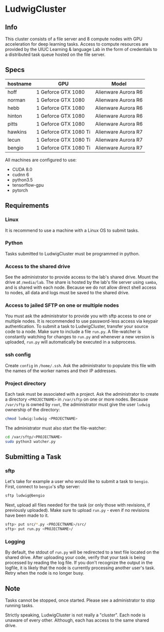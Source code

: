 # LudwigCluster

## Info

This cluster consists of a file server and 8 compute nodes with GPU acceleration for deep learning tasks.
Access to compute resources are provided by the UIUC Learning & language Lab in the form of credentials to a distributed task queue hosted on the file server.

## Specs

| hostname  |GPU                    | Model               |
|-----------|-----------------------|---------------------|
| hoff      |1 Geforce GTX 1080     | Alienware Aurora R6 |
| norman    |1 Geforce GTX 1080     | Alienware Aurora R6 |
| hebb      |1 Geforce GTX 1080     | Alienware Aurora R6 |
| hinton    |1 Geforce GTX 1080     | Alienware Aurora R6 |
| pitts     |1 Geforce GTX 1080     | Alienware Aurora R6 |
| hawkins   |1 Geforce GTX 1080 Ti  | Alienware Aurora R7 |
| lecun     |1 Geforce GTX 1080 Ti  | Alienware Aurora R7 |
| bengio    |1 Geforce GTX 1080 Ti  | Alienware Aurora R7 |

All machines are configured to use:
* CUDA 8.0
* cudnn 6
* python3.5
* tensorflow-gpu
* pytorch


## Requirements

### Linux
It is recommend to use a machine with a Linux OS to submit tasks. 

### Python
Tasks submitted to LudwigCluster must be programmed in python.

### Access to the shared drive
See the administrator to provide access to the lab's shared drive. Mount the drive at ```/media/lab```.
The share is hosted by the lab's file server using ```samba```, and is shared with each node. 
Because we do not allow direct shell access to nodes, all data and logs must be saved to the shared drive.

### Access to jailed SFTP on one or multiple nodes
You must ask the administrator to provide you with sftp access to one or multiple nodes.
It is recommended to use password-less access via keypair authentication. 
To submit a task to LudwigCluster, transfer your source code to a node. 
Make sure to include a file ```run.py```. 
A file-watcher is constantly watching for changes to ```run.py``` and whenever a new version is uploaded, ```run.py``` will automatically be executed in a subprocess.

### ssh config
Create ```config``` in ```/home/.ssh```.
Ask the administrator to populate this file with the names of the worker names and their IP addresses.
### Project directory
Each task must be associated with a project. 
Ask the administrator to create a directory ```<PROJECTNAME>``` in ```/var/sftp``` on one or more nodes. 
Because ```/var/sftp``` is owned by ```root```, the administrator must give the user ```ludwig``` ownership of the directory:
```bash
chmod ludwig:ludwig <PROJECTNAME>
``` 
The administrator must also start the file-watcher:
```bash
cd /var/sftp/<PROJECTNAME>
sudo python3 watcher.py
```
## Submitting a Task

### sftp
Let's take for example a user who would like to submit a task to ```bengio```. 
First, connect to ```bengio```'s sftp server:
```bash
sftp ludwig@bengio
```

Next, upload all files needed for the task (or only those with revisions, if previously uploaded).
Make sure to upload ```run.py``` - even if no revisions have been made to it.
```bash
sftp> put src/*.py <PROJECTNAME>/src/
sftp> put run.py <PROJECTNAME>/
```

### Logging
By default, the stdout of ```run.py``` will be redirected to a text file located on the shared drive.
After uploading your code, verify that your task is being processed by reading the log file.
If you don't recognize the output in the logfile, it is likely that the node is currently processing another user's task.
Retry when the node is no longer busy. 

## Note

Tasks cannot be stopped, once started. Please see a administrator to stop running tasks.

Strictly speaking, LudwigCluster is not really a "cluster". 
Each node is unaware of every other. Although, each has access to the same shared drive. 